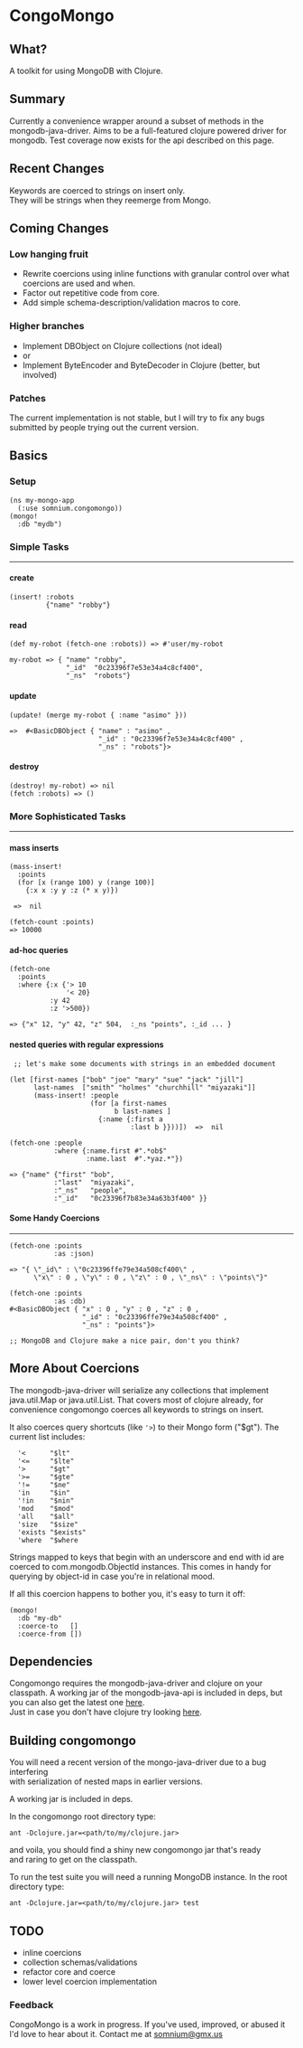CongoMongo
===========

What?
------
A toolkit for using MongoDB with Clojure.

Summary
---------
Currently a convenience wrapper around a subset of methods in the
mongodb-java-driver. Aims to be a full-featured clojure
powered driver for mongodb. Test coverage now exists for the api 
described on this page.

Recent Changes
--------------
Keywords are coerced to strings on insert only.  
They will be strings when they reemerge from Mongo.

Coming Changes
--------------
### Low hanging fruit
* Rewrite coercions using inline functions with granular control over what coercions are used and when.
* Factor out repetitive code from core.
* Add simple schema-description/validation macros to core. 

### Higher branches
* Implement DBObject on Clojure collections (not ideal)
* or
* Implement ByteEncoder and ByteDecoder in Clojure (better, but involved)

### Patches
The current implementation is not stable, but I will try to fix any
bugs submitted by people trying out the current version. 

Basics
--------

### Setup

    (ns my-mongo-app  
      (:use somnium.congomongo))  
    (mongo!  
      :db "mydb") 

### Simple Tasks
------------------

#### create

    (insert! :robots    
             {"name" "robby"}

#### read

    (def my-robot (fetch-one :robots)) => #'user/my-robot

    my-robot => { "name" "robby", 
                  "_id"  "0c23396f7e53e34a4c8cf400", 
                  "_ns"  "robots"}

#### update

    (update! (merge my-robot { :name "asimo" }))

    =>  #<BasicDBObject { "name" : "asimo" , 
                          "_id" : "0c23396f7e53e34a4c8cf400" , 
                          "_ns" : "robots"}>

#### destroy

    (destroy! my-robot) => nil
    (fetch :robots) => ()

### More Sophisticated Tasks
----------------------------

#### mass inserts

    (mass-insert!  
      :points
      (for [x (range 100) y (range 100)] 
        {:x x :y y :z (* x y)}) 

     =>  nil

    (fetch-count :points)
    => 10000

#### ad-hoc queries

    (fetch-one
      :points
      :where {:x {'> 10  
                  '< 20}
              :y 42
              :z '>500})

    => {"x" 12, "y" 42, "z" 504,  :_ns "points", :_id ... }

#### nested queries with regular expressions

     ;; let's make some documents with strings in an embedded document

    (let [first-names ["bob" "joe" "mary" "sue" "jack" "jill"]
          last-names  ["smith" "holmes" "churchhill" "miyazaki"]]
          (mass-insert! :people
                        (for [a first-names
                              b last-names ]
                          {:name {:first a 
                                  :last b }}))])  =>  nil
 
    (fetch-one :people 
               :where {:name.first #".*ob$"
                       :name.last  #".*yaz.*"})

    => {"name" {"first" "bob", 
               :"last"  "miyazaki", 
               :"_ns"   "people", 
               :"_id"   "0c23396f7b83e34a63b3f400" }}

#### Some Handy Coercions
------------------------------------------------------------------------

    (fetch-one :points 
               :as :json)

    => "{ \"_id\" : \"0c23396ffe79e34a508cf400\" , 
          \"x\" : 0 , \"y\" : 0 , \"z\" : 0 , \"_ns\" : \"points\"}"

    (fetch-one :points 
               :as :db)
    #<BasicDBObject { "x" : 0 , "y" : 0 , "z" : 0 , 
                      "_id" : "0c23396ffe79e34a508cf400" , 
                      "_ns" : "points"}>

    ;; MongoDB and Clojure make a nice pair, don't you think?

More About Coercions
--------------------

  The mongodb-java-driver will serialize any collections that
implement java.util.Map or java.util.List. That covers most
of clojure already, for convenience congomongo coerces all keywords
to strings on insert.

  It also coerces query shortcuts (like `'>`) to their Mongo form
("$gt"). The current list includes:

      '<      "$lt"
      '<=     "$lte"
      '>      "$gt"
      '>=     "$gte"
      '!=     "$ne"
      'in     "$in"
      '!in    "$nin"
      'mod    "$mod"
      'all    "$all"
      'size   "$size"
      'exists "$exists"
      'where  "$where

  Strings mapped to keys that begin with an underscore and end with id
are coerced to com.mongodb.ObjectId instances. This comes in handy for
querying by object-id in case you're in relational mood.

  If all this coercion happens to bother you, it's easy to turn it off:

    (mongo!
      :db "my-db"
      :coerce-to   []
      :coerce-from [])
   
Dependencies
------------

Congomongo requires the mongodb-java-driver and clojure on your classpath.
A working jar of the mongodb-java-api is included in deps, but you can
also get the latest one [here](http://www.github.com/mongodb/mongo-java-driver).   
Just in case you don't have clojure try looking [here](http://www.github.com/richhickey/clojure).

Building congomongo
-------

You will need a recent version of the mongo-java-driver due to a bug interfering  
with serialization of nested maps in earlier versions. 

A working jar is included in deps.

In the congomongo root directory type:

    ant -Dclojure.jar=<path/to/my/clojure.jar>

and voila, you should find a shiny new congomongo jar that's ready   
and raring to get on the classpath.

To run the test suite you will need a running MongoDB instance.
In the root directory type:

    ant -Dclojure.jar=<path/to/my/clojure.jar> test

TODO
----

* inline coercions
* collection schemas/validations
* refactor core and coerce
* lower level coercion implementation

### Feedback

CongoMongo is a work in progress. If you've used, improved, 
or abused it I'd love to hear about it. Contact me at somnium@gmx.us
